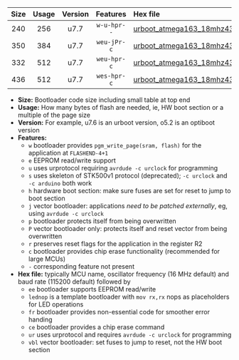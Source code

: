 |Size|Usage|Version|Features|Hex file|
|:-:|:-:|:-:|:-:|:--|
|240|256|u7.7|`w-u-hpr--`|[urboot_atmega163_18mhz432_460800bps_lednop_fr_ur.hex](https://raw.githubusercontent.com/stefanrueger/urboot.hex/main/mcus/atmega163/fcpu_18mhz432/460800_bps/urboot_atmega163_18mhz432_460800bps_lednop_fr_ur.hex)|
|350|384|u7.7|`weu-jPr-c`|[urboot_atmega163_18mhz432_460800bps_ee_lednop_fr_ce_ur_vbl.hex](https://raw.githubusercontent.com/stefanrueger/urboot.hex/main/mcus/atmega163/fcpu_18mhz432/460800_bps/urboot_atmega163_18mhz432_460800bps_ee_lednop_fr_ce_ur_vbl.hex)|
|332|512|u7.7|`weu-hpr-c`|[urboot_atmega163_18mhz432_460800bps_ee_lednop_fr_ce_ur.hex](https://raw.githubusercontent.com/stefanrueger/urboot.hex/main/mcus/atmega163/fcpu_18mhz432/460800_bps/urboot_atmega163_18mhz432_460800bps_ee_lednop_fr_ce_ur.hex)|
|436|512|u7.7|`wes-hpr-c`|[urboot_atmega163_18mhz432_460800bps_ee_lednop_fr_ce.hex](https://raw.githubusercontent.com/stefanrueger/urboot.hex/main/mcus/atmega163/fcpu_18mhz432/460800_bps/urboot_atmega163_18mhz432_460800bps_ee_lednop_fr_ce.hex)|

- **Size:** Bootloader code size including small table at top end
- **Usage:** How many bytes of flash are needed, ie, HW boot section or a multiple of the page size
- **Version:** For example, u7.6 is an urboot version, o5.2 is an optiboot version
- **Features:**
  + `w` bootloader provides `pgm_write_page(sram, flash)` for the application at `FLASHEND-4+1`
  + `e` EEPROM read/write support
  + `u` uses urprotocol requiring `avrdude -c urclock` for programming
  + `s` uses skeleton of STK500v1 protocol (deprecated); `-c urclock` and `-c arduino` both work
  + `h` hardware boot section: make sure fuses are set for reset to jump to boot section
  + `j` vector bootloader: applications *need to be patched externally*, eg, using `avrdude -c urclock`
  + `p` bootloader protects itself from being overwritten
  + `P` vector bootloader only: protects itself and reset vector from being overwritten
  + `r` preserves reset flags for the application in the register R2
  + `c` bootloader provides chip erase functionality (recommended for large MCUs)
  + `-` corresponding feature not present
- **Hex file:** typically MCU name, oscillator frequency (16 MHz default) and baud rate (115200 default) followed by
  + `ee` bootloader supports EEPROM read/write
  + `lednop` is a template bootloader with `mov rx,rx` nops as placeholders for LED operations
  + `fr` bootloader provides non-essential code for smoother error handing
  + `ce` bootloader provides a chip erase command
  + `ur` uses urprotocol and requires `avrdude -c urclock` for programming
  + `vbl` vector bootloader: set fuses to jump to reset, not the HW boot section
